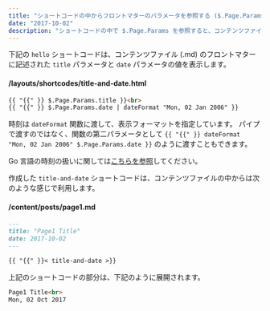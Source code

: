 ```yaml
---
title: "ショートコードの中からフロントマターのパラメータを参照する ($.Page.Params)"
date: "2017-10-02"
description: "ショートコードの中で $.Page.Params を参照すると、コンテンツファイルのフロントマターに記述したパラメータにアクセスすることができます。"
---
```


下記の `hello` ショートコードは、コンテンツファイル (.md) のフロントマターに記述された `title` パラメータと `date` パラメータの値を表示します。

#### /layouts/shortcodes/title-and-date.html

~~~ html
{{ "{{" }} $.Page.Params.title }}<br>
{{ "{{" }} $.Page.Params.date | dateFormat "Mon, 02 Jan 2006" }}
~~~

<div class="note">
時刻は <code>dateFormat</code> 関数に渡して、表示フォーマットを指定しています。
パイプで渡すのではなく、関数の第二パラメータとして
<code>{{ "{{" }} dateFormat "Mon, 02 Jan 2006" $.Page.Params.date }}</code>
のように渡すこともできます。
</div>

Go 言語の時刻の扱いに関しては[こちらを参照](../go/time.html)してください。

作成した `title-and-date` ショートコードは、コンテンツファイルの中からは次のような感じで利用します。

#### /content/posts/page1.md

~~~ md
---
title: "Page1 Title"
date: 2017-10-02
---

{{ "{{" }}< title-and-date >}}
~~~

上記のショートコードの部分は、下記のように展開されます。

~~~ html
Page1 Title<br>
Mon, 02 Oct 2017
~~~

